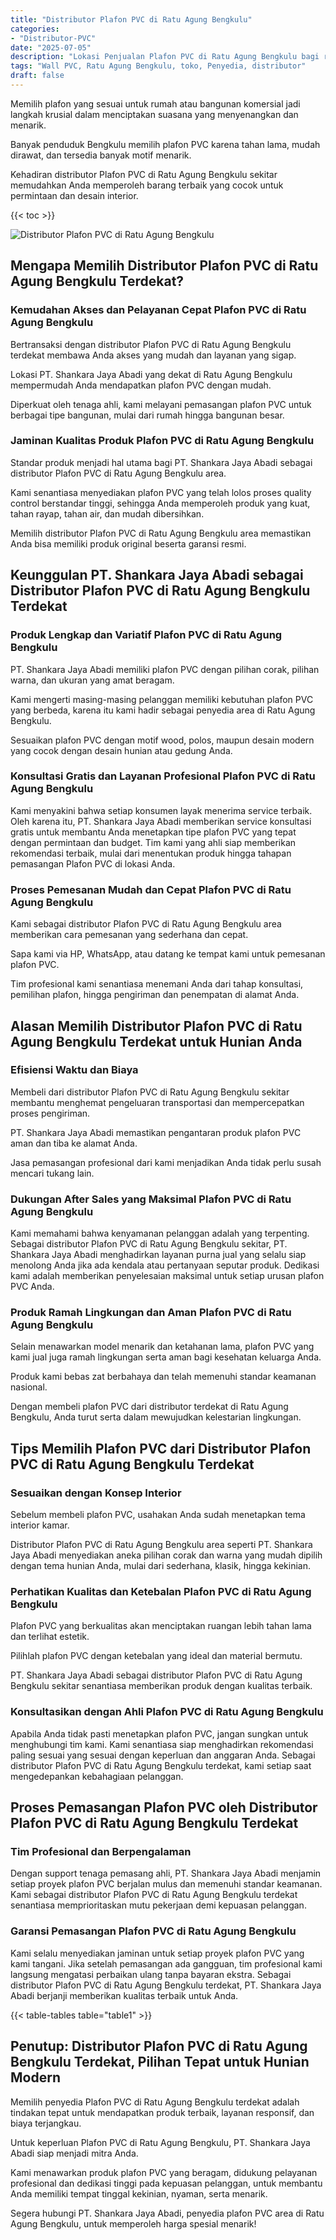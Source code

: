 ```yaml
---
title: "Distributor Plafon PVC di Ratu Agung Bengkulu"
categories: 
- "Distributor-PVC"
date: "2025-07-05"
description: "Lokasi Penjualan Plafon PVC di Ratu Agung Bengkulu bagi rumah, kantor, serta gerai. Produk unggulan, variasi motif, warna menarik, dengan jasa pemasangan ditangani oleh teknisi berpengalaman serta jaminan resmi!|Servis distribusi Plafon PVC di Ratu Agung Bengkulu bagi keperluan rumah, kantor, maupun ritel, beserta material terbaik dan penempatan oleh tenaga ahli berpengalaman serta jaminan resmi.|Alternatif Plafon PVC di Ratu Agung Bengkulu yang terpercaya untuk hunian, office, serta toko, dengan material unggulan dan penempatan oleh tenaga ahli ahli dan kepastian resmi.|Penyediaan Plafon PVC di Ratu Agung Bengkulu bagi tempat tinggal, office, serta gerai, dengan produk berkualitas dan penempatan ditangani oleh tim ahli, lengkap dengan garansi resmi.}"
tags: "Wall PVC, Ratu Agung Bengkulu, toko, Penyedia, distributor"
draft: false
---
```


Memilih plafon yang sesuai untuk rumah atau bangunan komersial jadi langkah krusial dalam menciptakan suasana yang menyenangkan dan menarik.

Banyak penduduk Bengkulu memilih plafon PVC karena tahan lama, mudah dirawat, dan tersedia banyak motif menarik.

Kehadiran distributor Plafon PVC di Ratu Agung Bengkulu sekitar memudahkan Anda memperoleh barang terbaik yang cocok untuk permintaan dan desain interior.

{{< toc >}}

![Distributor Plafon PVC di Ratu Agung Bengkulu](/images/Distributor-PVC/Distributor-Plafon-PVC-di-Ratu-Agung-Bengkulu.png)


## Mengapa Memilih Distributor Plafon PVC di Ratu Agung Bengkulu Terdekat?

### Kemudahan Akses dan Pelayanan Cepat Plafon PVC di Ratu Agung Bengkulu

Bertransaksi dengan distributor Plafon PVC di Ratu Agung Bengkulu terdekat membawa Anda akses yang mudah dan layanan yang sigap.

Lokasi PT. Shankara Jaya Abadi yang dekat di Ratu Agung Bengkulu mempermudah Anda mendapatkan plafon PVC dengan mudah.

Diperkuat oleh tenaga ahli, kami melayani pemasangan plafon PVC untuk berbagai tipe bangunan, mulai dari rumah hingga bangunan besar.

### Jaminan Kualitas Produk Plafon PVC di Ratu Agung Bengkulu

Standar produk menjadi hal utama bagi PT. Shankara Jaya Abadi sebagai distributor Plafon PVC di Ratu Agung Bengkulu area.

Kami senantiasa menyediakan plafon PVC yang telah lolos proses quality control berstandar tinggi, sehingga Anda memperoleh produk yang kuat, tahan rayap, tahan air, dan mudah dibersihkan.

Memilih distributor Plafon PVC di Ratu Agung Bengkulu area memastikan Anda bisa memiliki produk original beserta garansi resmi.

## Keunggulan PT. Shankara Jaya Abadi sebagai Distributor Plafon PVC di Ratu Agung Bengkulu Terdekat

### Produk Lengkap dan Variatif Plafon PVC di Ratu Agung Bengkulu

PT. Shankara Jaya Abadi memiliki plafon PVC dengan pilihan corak, pilihan warna, dan ukuran yang amat beragam.

Kami mengerti masing-masing pelanggan memiliki kebutuhan plafon PVC yang berbeda, karena itu kami hadir sebagai penyedia area di Ratu Agung Bengkulu.

Sesuaikan plafon PVC dengan motif wood, polos, maupun desain modern yang cocok dengan desain hunian atau gedung Anda.

### Konsultasi Gratis dan Layanan Profesional Plafon PVC di Ratu Agung Bengkulu

Kami menyakini bahwa setiap konsumen layak menerima service terbaik. Oleh karena itu, PT. Shankara Jaya Abadi memberikan service konsultasi gratis untuk membantu Anda menetapkan tipe plafon PVC yang tepat dengan permintaan dan budget. Tim kami yang ahli siap memberikan rekomendasi terbaik, mulai dari menentukan produk hingga tahapan pemasangan Plafon PVC di lokasi Anda.

### Proses Pemesanan Mudah dan Cepat Plafon PVC di Ratu Agung Bengkulu

Kami sebagai distributor Plafon PVC di Ratu Agung Bengkulu area memberikan cara pemesanan yang sederhana dan cepat.

Sapa kami via HP, WhatsApp, atau datang ke tempat kami untuk pemesanan plafon PVC.

Tim profesional kami senantiasa menemani Anda dari tahap konsultasi, pemilihan plafon, hingga pengiriman dan penempatan di alamat Anda.

## Alasan Memilih Distributor Plafon PVC di Ratu Agung Bengkulu Terdekat untuk Hunian Anda

### Efisiensi Waktu dan Biaya

Membeli dari distributor Plafon PVC di Ratu Agung Bengkulu sekitar membantu menghemat pengeluaran transportasi dan mempercepatkan proses pengiriman.

PT. Shankara Jaya Abadi memastikan pengantaran produk plafon PVC aman dan tiba ke alamat Anda.

Jasa pemasangan profesional dari kami menjadikan Anda tidak perlu susah mencari tukang lain.

### Dukungan After Sales yang Maksimal Plafon PVC di Ratu Agung Bengkulu

Kami memahami bahwa kenyamanan pelanggan adalah yang terpenting. Sebagai distributor Plafon PVC di Ratu Agung Bengkulu sekitar, PT. Shankara Jaya Abadi menghadirkan layanan purna jual yang selalu siap menolong Anda jika ada kendala atau pertanyaan seputar produk. Dedikasi kami adalah memberikan penyelesaian maksimal untuk setiap urusan plafon PVC Anda.

### Produk Ramah Lingkungan dan Aman Plafon PVC di Ratu Agung Bengkulu

Selain menawarkan model menarik dan ketahanan lama, plafon PVC yang kami jual juga ramah lingkungan serta aman bagi kesehatan keluarga Anda.

Produk kami bebas zat berbahaya dan telah memenuhi standar keamanan nasional.

Dengan membeli plafon PVC dari distributor terdekat di Ratu Agung Bengkulu, Anda turut serta dalam mewujudkan kelestarian lingkungan.

## Tips Memilih Plafon PVC dari Distributor Plafon PVC di Ratu Agung Bengkulu Terdekat

### Sesuaikan dengan Konsep Interior

Sebelum membeli plafon PVC, usahakan Anda sudah menetapkan tema interior kamar.

Distributor Plafon PVC di Ratu Agung Bengkulu area seperti PT. Shankara Jaya Abadi menyediakan aneka pilihan corak dan warna yang mudah dipilih dengan tema hunian Anda, mulai dari sederhana, klasik, hingga kekinian.

### Perhatikan Kualitas dan Ketebalan Plafon PVC di Ratu Agung Bengkulu

Plafon PVC yang berkualitas akan menciptakan ruangan lebih tahan lama dan terlihat estetik.

Pilihlah plafon PVC dengan ketebalan yang ideal dan material bermutu.

PT. Shankara Jaya Abadi sebagai distributor Plafon PVC di Ratu Agung Bengkulu sekitar senantiasa memberikan produk dengan kualitas terbaik.

### Konsultasikan dengan Ahli Plafon PVC di Ratu Agung Bengkulu

Apabila Anda tidak pasti menetapkan plafon PVC, jangan sungkan untuk menghubungi tim kami. Kami senantiasa siap menghadirkan rekomendasi paling sesuai yang sesuai dengan keperluan dan anggaran Anda. Sebagai distributor Plafon PVC di Ratu Agung Bengkulu terdekat, kami setiap saat mengedepankan kebahagiaan pelanggan.

## Proses Pemasangan Plafon PVC oleh Distributor Plafon PVC di Ratu Agung Bengkulu Terdekat

### Tim Profesional dan Berpengalaman

Dengan support tenaga pemasang ahli, PT. Shankara Jaya Abadi menjamin setiap proyek plafon PVC berjalan mulus dan memenuhi standar keamanan. Kami sebagai distributor Plafon PVC di Ratu Agung Bengkulu terdekat senantiasa memprioritaskan mutu pekerjaan demi kepuasan pelanggan.

### Garansi Pemasangan Plafon PVC di Ratu Agung Bengkulu

Kami selalu menyediakan jaminan untuk setiap proyek plafon PVC yang kami tangani. Jika setelah pemasangan ada gangguan, tim profesional kami langsung mengatasi perbaikan ulang tanpa bayaran ekstra. Sebagai distributor Plafon PVC di Ratu Agung Bengkulu terdekat, PT. Shankara Jaya Abadi berjanji memberikan kualitas terbaik untuk Anda.

{{< table-tables table="table1" >}}

## Penutup: Distributor Plafon PVC di Ratu Agung Bengkulu Terdekat, Pilihan Tepat untuk Hunian Modern

Memilih penyedia Plafon PVC di Ratu Agung Bengkulu terdekat adalah tindakan tepat untuk mendapatkan produk terbaik, layanan responsif, dan biaya terjangkau.

Untuk keperluan Plafon PVC di Ratu Agung Bengkulu, PT. Shankara Jaya Abadi siap menjadi mitra Anda.

Kami menawarkan produk plafon PVC yang beragam, didukung pelayanan profesional dan dedikasi tinggi pada kepuasan pelanggan, untuk membantu Anda memiliki tempat tinggal kekinian, nyaman, serta menarik.

Segera hubungi PT. Shankara Jaya Abadi, penyedia plafon PVC area di Ratu Agung Bengkulu, untuk memperoleh harga spesial menarik!